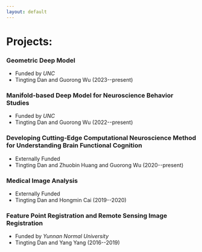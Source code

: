 ```yaml
---
layout: default
---
```


# Projects:

### Geometric Deep Model

- Funded by _UNC_
- Tingting Dan and Guorong Wu (2023--present)

### Manifold-based Deep Model for Neuroscience Behavior Studies

- Funded by _UNC_
- Tingting Dan and Guorong Wu (2022--present)

### Developing Cutting-Edge Computational Neuroscience Method for Understanding Brain Functional Cognition

- Externally Funded
- Tingting Dan and Zhuobin Huang and Guorong Wu (2020--present)

### Medical Image Analysis

- Externally Funded
- Tingting Dan and Hongmin Cai (2019--2020)
 
### Feature Point Registration and Remote Sensing Image Registration

- Funded by _Yunnan Normal University_
- Tingting Dan and Yang Yang (2016--2019)


